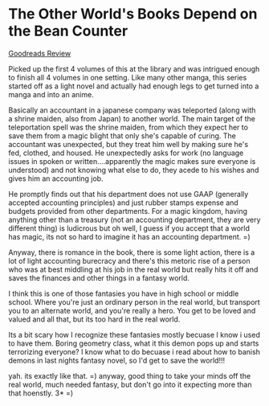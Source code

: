 # The Other World's Books Depend on the Bean Counter
[Goodreads Review](https://www.goodreads.com/review/show/7930556715)

Picked up the first 4 volumes of this at the library and was intrigued enough to finish all 4 volumes in one setting. Like many other manga, this series started off as a light novel and actually had enough legs to get turned into a manga and into an anime.

Basically an accountant in a japanese company was teleported (along with a shrine maiden, also from Japan) to another world. The main target of the teleportation spell was the shrine maiden, from which they expect her to save them from a magic blight that only she's capable of curing. The accountant was unexpected, but they treat him well by making sure he's fed, clothed, and housed. He unexpectedly asks for work (no language issues in spoken or written....apparently the magic makes sure everyone is understood) and not knowing what else to do, they acede to his wishes and gives him an accounting job.

He promptly finds out that his department does not use GAAP (generally accepted accounting principles) and just rubber stamps expense and budgets provided from other departments. For a magic kingdom, having anything other than a treasury (not an accounting department, they are very different thing) is ludicrous but oh well, I guess if you accept that a world has magic, its not so hard to imagine it has an accounting department. =)

Anyway, there is romance in the book, there is some light action, there is a lot of light accounting burecracy and there's this metoric rise of a person who was at best middling at his job in the real world but really hits it off and saves the finances and other things in a fantasy world.

I think this is one of those fantasies you have in high school or middle school. Where you're just an ordinary person in the real world, but transport you to an alternate world, and you're really a hero. You get to be loved and valued and all that, but its too hard in the real world.

Its a bit scary how I recognize these fantasies mostly becuase I know i used to have them. Boring geometry class, what it this demon pops up and starts terrorizing everyone? I know what to do becuase i read about how to banish demons in last nights fantasy novel, so I'd get to save the world!!!

yah. its exactly like that. =) anyway, good thing to take your minds off the real world, much needed fantasy, but don't go into it expecting more than that hoenstly. 3* =)

